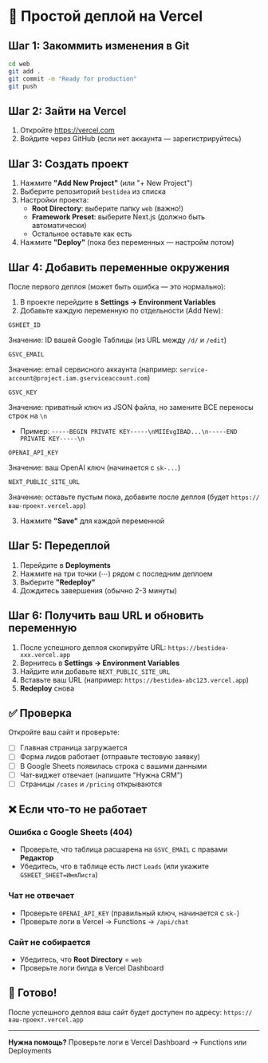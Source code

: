 # 🚀 Простой деплой на Vercel

## Шаг 1: Закоммить изменения в Git

```bash
cd web
git add .
git commit -m "Ready for production"
git push
```

## Шаг 2: Зайти на Vercel

1. Откройте https://vercel.com
2. Войдите через GitHub (если нет аккаунта — зарегистрируйтесь)

## Шаг 3: Создать проект

1. Нажмите **"Add New Project"** (или "+ New Project")
2. Выберите репозиторий `bestidea` из списка
3. Настройки проекта:
   - **Root Directory**: выберите папку `web` (важно!)
   - **Framework Preset**: выберите Next.js (должно быть автоматически)
   - Остальное оставьте как есть
4. Нажмите **"Deploy"** (пока без переменных — настройм потом)

## Шаг 4: Добавить переменные окружения

После первого деплоя (может быть ошибка — это нормально):

1. В проекте перейдите в **Settings → Environment Variables**
2. Добавьте каждую переменную по отдельности (Add New):

```
GSHEET_ID
```
Значение: ID вашей Google Таблицы (из URL между `/d/` и `/edit`)

```
GSVC_EMAIL
```
Значение: email сервисного аккаунта (например: `service-account@project.iam.gserviceaccount.com`)

```
GSVC_KEY
```
Значение: приватный ключ из JSON файла, но замените ВСЕ переносы строк на `\n`
   - Пример: `-----BEGIN PRIVATE KEY-----\nMIIEvgIBAD...\n-----END PRIVATE KEY-----\n`

```
OPENAI_API_KEY
```
Значение: ваш OpenAI ключ (начинается с `sk-...`)

```
NEXT_PUBLIC_SITE_URL
```
Значение: оставьте пустым пока, добавите после деплоя (будет `https://ваш-проект.vercel.app`)

3. Нажмите **"Save"** для каждой переменной

## Шаг 5: Передеплой

1. Перейдите в **Deployments**
2. Нажмите на три точки (⋯) рядом с последним деплоем
3. Выберите **"Redeploy"**
4. Дождитесь завершения (обычно 2-3 минуты)

## Шаг 6: Получить ваш URL и обновить переменную

1. После успешного деплоя скопируйте URL: `https://bestidea-xxx.vercel.app`
2. Вернитесь в **Settings → Environment Variables**
3. Найдите или добавьте `NEXT_PUBLIC_SITE_URL`
4. Вставьте ваш URL (например: `https://bestidea-abc123.vercel.app`)
5. **Redeploy** снова

## ✅ Проверка

Откройте ваш сайт и проверьте:

- [ ] Главная страница загружается
- [ ] Форма лидов работает (отправьте тестовую заявку)
- [ ] В Google Sheets появилась строка с вашими данными
- [ ] Чат-виджет отвечает (напишите "Нужна CRM")
- [ ] Страницы `/cases` и `/pricing` открываются

## ❌ Если что-то не работает

### Ошибка с Google Sheets (404)
- Проверьте, что таблица расшарена на `GSVC_EMAIL` с правами **Редактор**
- Убедитесь, что в таблице есть лист `Leads` (или укажите `GSHEET_SHEET=ИмяЛиста`)

### Чат не отвечает
- Проверьте `OPENAI_API_KEY` (правильный ключ, начинается с `sk-`)
- Проверьте логи в Vercel → Functions → `/api/chat`

### Сайт не собирается
- Убедитесь, что **Root Directory** = `web`
- Проверьте логи билда в Vercel Dashboard

## 🎉 Готово!

После успешного деплоя ваш сайт будет доступен по адресу:
`https://ваш-проект.vercel.app`

---

**Нужна помощь?** Проверьте логи в Vercel Dashboard → Functions или Deployments

